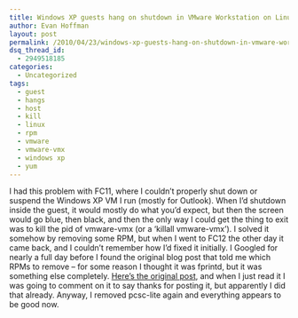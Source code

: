 ```yaml
---
title: Windows XP guests hang on shutdown in VMware Workstation on Linux
author: Evan Hoffman
layout: post
permalink: /2010/04/23/windows-xp-guests-hang-on-shutdown-in-vmware-workstation-on-linux/
dsq_thread_id:
  - 2949518185
categories:
  - Uncategorized
tags:
  - guest
  - hangs
  - host
  - kill
  - linux
  - rpm
  - vmware
  - vmware-vmx
  - windows xp
  - yum
---
```

I had this problem with FC11, where I couldn&#8217;t properly shut down or suspend the Windows XP VM I run (mostly for Outlook). When I&#8217;d shutdown inside the guest, it would mostly do what you&#8217;d expect, but then the screen would go blue, then black, and then the only way I could get the thing to exit was to kill the pid of vmware-vmx (or a &#8216;killall vmware-vmx&#8217;). I solved it somehow by removing some RPM, but when I went to FC12 the other day it came back, and I couldn&#8217;t remember how I&#8217;d fixed it initially. I Googled for nearly a full day before I found the original blog post that told me which RPMs to remove &#8211; for some reason I thought it was fprintd, but it was something else completely. <a href="http://marksmanuk.blogspot.com/2009/08/vmware-hang-on-shutdown-fedora-11.html" onclick="_gaq.push(['_trackEvent', 'outbound-article', 'http://marksmanuk.blogspot.com/2009/08/vmware-hang-on-shutdown-fedora-11.html', 'Here&#8217;s the original post']);" >Here&#8217;s the original post</a>, and when I just read it I was going to comment on it to say thanks for posting it, but apparently I did that already. Anyway, I removed pcsc-lite again and everything appears to be good now.
